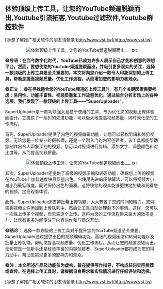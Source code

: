 ## **体验顶级上传工具，让您的YouTube频道脱颖而出,Youtube引流拓客,Youtube过滤软件,Youtube群控软件**

[😍想了解推广相关软件的朋友请登录 http://www.vst.tw](http://www.vst.tw)

 <center><img src="https://vst.tw/MP4/tuiguang/png/6.png" alt="体验顶级上传工具，让您的YouTube频道脱颖而出___.txt"></center>

**😄导语：在当今数字化时代，YouTube已成为许多人展示自己才能和创意的理想平台。然而，要想使您的YouTube频道脱颖而出，并吸引更多观众的关注，选择一款顶级的上传工具是至关重要的。本文将向您介绍一款令人印象深刻的上传工具，帮助您提高视频质量、优化工作流程，从而增加您的影响力和观众。**

**😄正文：**
**😄在寻找适合您的YouTube频道的上传工具时，有几个关键因素需要考虑：易用性、功能丰富性、视频质量和工作流程优化。通过综合分析市场上的各种选项，我们发现了一款顶级的上传工具——"SuperUploader"。**

SuperUploader是一款功能强大且易于使用的工具，专为优化您的视频上传体验而设计。它提供了一系列的先进功能，可以极大地提高视频质量，同时简化您的工作流程。

首先，SuperUploader提供了出色的视频编辑功能，让您可以轻松剪辑和修剪视频。无论您是一位专业的摄影师，还是一个刚入门的内容创建者，该工具都能帮助您制作出令人印象深刻的视频。您可以对视频进行剪辑、添加文字、调整颜色和对比度等，从而提高视频质量。

 <center><img src="https://vst.tw/MP4/tuiguang/png/1.png" alt="体验顶级上传工具，让您的YouTube频道脱颖而出___.txt"></center>

其次，SuperUploader还提供了高级的视频压缩和转码功能，确保您上传的视频在YouTube上加载速度快且质量出色。它使用先进的压缩算法，可以将视频大小减小到最低限度，同时保持出色的画质。这将使您的观众能够更快地加载和观看您的视频，提高观看体验。

此外，SuperUploader还支持批量上传功能，大大节省了您的时间和精力。您只需将视频文件添加到上传队列中，然后让工具自动处理剩下的事情。这样，您可以一次性上传多个视频，而无需逐个上传。这将为您的工作流程带来巨大的效率提升，让您有更多时间专注于内容创作和与观众互动。

**😄结论：**
选择一款顶级的上传工具对于提升您的YouTube频道至关重要。SuperUploader通过提供出色的视频编辑功能、高级的视频压缩和转码功能以及批量上传功能，帮助您提高视频质量、优化工作流程，从而让您的频道脱颖而出。无论您是一位新手还是经验丰富的内容创建者，SuperUploader都将成为您的得力助手，帮助您实现更多的影响力和观众。

**😄注：本文所述产品及功能仅为虚构，旨在提供写作指导，不构成任何实际推荐或宣传。在选择上传工具时，请根据自身需求和实际情况进行仔细评估和选择。**

[😍想了解推广相关软件的朋友请登录 http://www.vst.tw](http://www.vst.tw)



